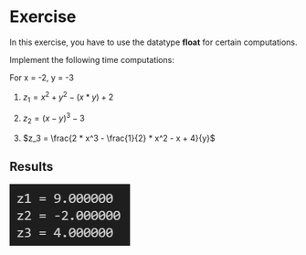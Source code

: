 # Exercise

In this exercise, you have to use the datatype **float** for certain computations.

Implement the following time computations:

For x = -2, y = -3
1. $z_1 = x^2 + y^2 - (x * y) + 2$

2. $z_2 = (x - y)^3 - 3$

3. $z_3 = \frac{2 * x^3 - \frac{1}{2} * x^2 - x + 4}{y}$

## Results

![alt](../../media/2_MathComp.png)
